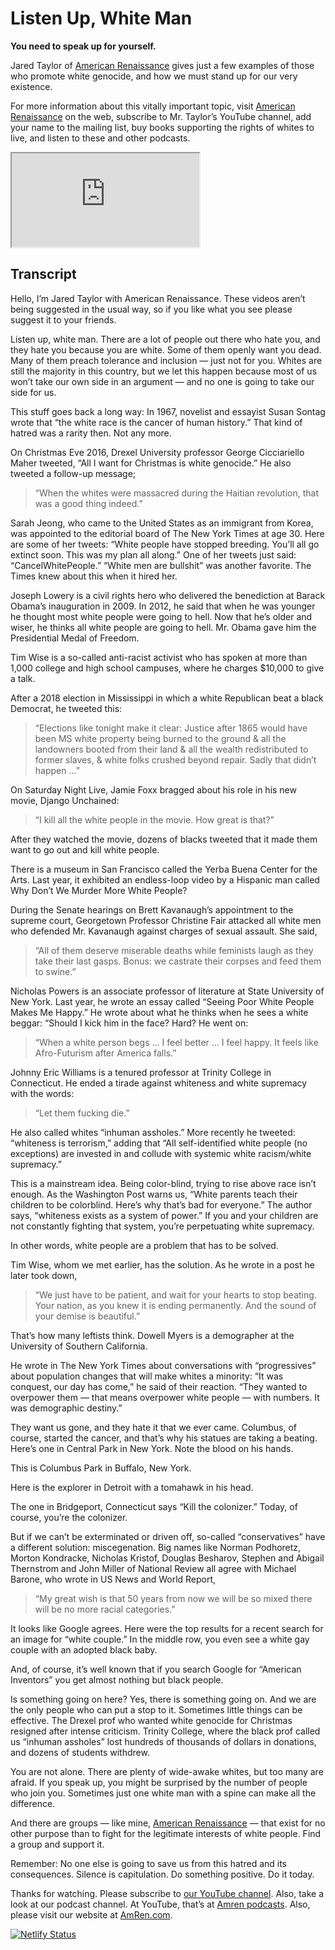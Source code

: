 # Listen Up, White Man

**You need to speak up for yourself.**

Jared Taylor of [American Renaissance](https://www.amren.com/) gives just a few examples of those who promote white genocide, and how we must stand up for our very existence.

For more information about this vitally important topic, visit [American Renaissance](https://www.amren.com/) on the web, subscribe to Mr. Taylor&rsquo;s YouTube channel, add your name to the mailing list, buy books supporting the rights of whites to live, and listen to these and other podcasts.

<iframe class="embed-responsive-item" src="https://www.youtube.com/embed/1qeZGq5a2aA"></iframe>

## Transcript

Hello, I&rsquo;m Jared Taylor with American Renaissance. These videos aren&rsquo;t being suggested in the usual way, so if you like what you see please suggest it to your friends.

Listen up, white man. There are a lot of people out there who hate you, and they hate you because you are white. Some of them openly want you dead. Many of them preach tolerance and inclusion &mdash; just not for you. Whites are still the majority in this country, but we let this happen because most of us won&rsquo;t take our own side in an argument &mdash; and no one is going to take our side for us.

This stuff goes back a long way: In 1967, novelist and essayist Susan Sontag wrote that &ldquo;the white race is the cancer of human history.&rdquo; That kind of hatred was a rarity then. Not any more.

On Christmas Eve 2016, Drexel University professor George Cicciariello Maher tweeted, &ldquo;All I want for Christmas is white genocide.&rdquo; He also tweeted a follow-up message;

> &ldquo;When the whites were massacred during the Haitian revolution, that was a good thing indeed.&rdquo;

Sarah Jeong, who came to the United States as an immigrant from Korea, was appointed to the editorial board of The New York Times at age 30. Here are some of her tweets: &ldquo;White people have stopped breeding. You&rsquo;ll all go extinct soon. This was my plan all along.&rdquo; One of her tweets just said: &ldquo;CancelWhitePeople.&rdquo; &ldquo;White men are bullshit&rdquo; was another favorite. The Times knew about this when it hired her.

Joseph Lowery is a civil rights hero who delivered the benediction at Barack Obama&rsquo;s inauguration in 2009. In 2012, he said that when he was younger he thought most white people were going to hell. Now that he&rsquo;s older and wiser, he thinks all white people are going to hell. Mr. Obama gave him the Presidential Medal of Freedom.

Tim Wise is a so-called anti-racist activist who has spoken at more than 1,000 college and high school campuses, where he charges $10,000 to give a talk.

After a 2018 election in Mississippi in which a white Republican beat a black Democrat, he tweeted this:

> &ldquo;Elections like tonight make it clear: Justice after 1865 would have been MS white property being burned to the ground &amp; all the landowners booted from their land &amp; all the wealth redistributed to former slaves, &amp; white folks crushed beyond repair. Sadly that didn&rsquo;t happen &hellip;&rdquo;

On Saturday Night Live, Jamie Foxx bragged about his role in his new movie, Django Unchained:

> &ldquo;I kill all the white people in the movie. How great is that?&rdquo;

After they watched the movie, dozens of blacks tweeted that it made them want to go out and kill white people.

There is a museum in San Francisco called the Yerba Buena Center for the Arts. Last year, it exhibited an endless-loop video by a Hispanic man called Why Don&rsquo;t We Murder More White People?

During the Senate hearings on Brett Kavanaugh&rsquo;s appointment to the supreme court, Georgetown Professor Christine Fair attacked all white men who defended Mr. Kavanaugh against charges of sexual assault. She said,

> &ldquo;All of them deserve miserable deaths while feminists laugh as they take their last gasps. Bonus: we castrate their corpses and feed them to swine.&rdquo;

Nicholas Powers is an associate professor of literature at State University of New York. Last year, he wrote an essay called &ldquo;Seeing Poor White People Makes Me Happy.&rdquo; He wrote about what he thinks when he sees a white beggar: &ldquo;Should I kick him in the face? Hard? He went on:

> &ldquo;When a white person begs &hellip; I feel better &hellip; I feel happy. It feels like Afro-Futurism after America falls.&rdquo;

Johnny Eric Williams is a tenured professor at Trinity College in Connecticut. He ended a tirade against whiteness and white supremacy with the words:

> &ldquo;Let them fucking die.&rdquo;

He also called whites &ldquo;inhuman assholes.&rdquo; More recently he tweeted: &ldquo;whiteness is terrorism,&rdquo; adding that &ldquo;All self-identified white people (no exceptions) are invested in and collude with systemic white racism/white supremacy.&rdquo;

This is a mainstream idea. Being color-blind, trying to rise above race isn&rsquo;t enough. As the Washington Post warns us, &ldquo;White parents teach their children to be colorblind. Here&rsquo;s why that&rsquo;s bad for everyone.&rdquo; The author says, &ldquo;whiteness exists as a system of power.&rdquo; If you and your children are not constantly fighting that system, you&rsquo;re perpetuating white supremacy.

In other words, white people are a problem that has to be solved.

Tim Wise, whom we met earlier, has the solution. As he wrote in a post he later took down,

> &ldquo;We just have to be patient, and wait for your hearts to stop beating. Your nation, as you knew it is ending permanently. And the sound of your demise is beautiful.&rdquo;

That&rsquo;s how many leftists think. Dowell Myers is a demographer at the University of Southern California.

He wrote in The New York Times about conversations with &ldquo;progressives&rdquo; about population changes that will make whites a minority: &ldquo;It was conquest, our day has come,&rdquo; he said of their reaction. &ldquo;They wanted to overpower them &mdash; that means overpower white people &mdash; with numbers. It was demographic destiny.&rdquo;

They want us gone, and they hate it that we ever came. Columbus, of course, started the cancer, and that&rsquo;s why his statues are taking a beating. Here&rsquo;s one in Central Park in New York. Note the blood on his hands.

This is Columbus Park in Buffalo, New York.

Here is the explorer in Detroit with a tomahawk in his head.

The one in Bridgeport, Connecticut says &ldquo;Kill the colonizer.&rdquo; Today, of course, you&rsquo;re the colonizer.

But if we can&rsquo;t be exterminated or driven off, so-called &ldquo;conservatives&rdquo; have a different solution: miscegenation. Big names like Norman Podhoretz, Morton Kondracke, Nicholas Kristof, Douglas Besharov, Stephen and Abigail Thernstrom and John Miller of National Review all agree with Michael Barone, who wrote in US News and World Report,

> &ldquo;My great wish is that 50 years from now we will be so mixed there will be no more racial categories.&rdquo;

It looks like Google agrees. Here were the top results for a recent search for an image for &ldquo;white couple.&rdquo; In the middle row, you even see a white gay couple with an adopted black baby.

And, of course, it&rsquo;s well known that if you search Google for &ldquo;American Inventors&rdquo; you get almost nothing but black people.

Is something going on here? Yes, there is something going on. And we are the only people who can put a stop to it. Sometimes little things can be effective. The Drexel prof who wanted white genocide for Christmas resigned after intense criticism. Trinity College, where the black prof called us &ldquo;inhuman assholes&rdquo; lost hundreds of thousands of dollars in donations, and dozens of students withdrew.

You are not alone. There are plenty of wide-awake whites, but too many are afraid. If you speak up, you might be surprised by the number of people who join you. Sometimes just one white man with a spine can make all the difference.

And there are groups &mdash; like mine, [American Renaissance](https://www.amren.com/) &mdash; that exist for no other purpose than to fight for the legitimate interests of white people. Find a group and support it.

Remember: No one else is going to save us from this hatred and its consequences. Silence is capitulation. Do something positive. Do it today.

Thanks for watching. Please subscribe to [our YouTube channel](https://www.youtube.com/user/AmRenVideos). Also, take a look at our podcast channel. At YouTube, that&rsquo;s at [Amren podcasts](https://www.youtube.com/channel/UCyZVnp-_owuoPlzNJNtaxZQ). Also, please visit our website at [AmRen.com](https://www.amren.com/).

[![Netlify Status](https://api.netlify.com/api/v1/badges/529416a7-5fa1-4ffd-9af8-74d3bf425123/deploy-status)](https://app.netlify.com/sites/wayciss/deploys)
